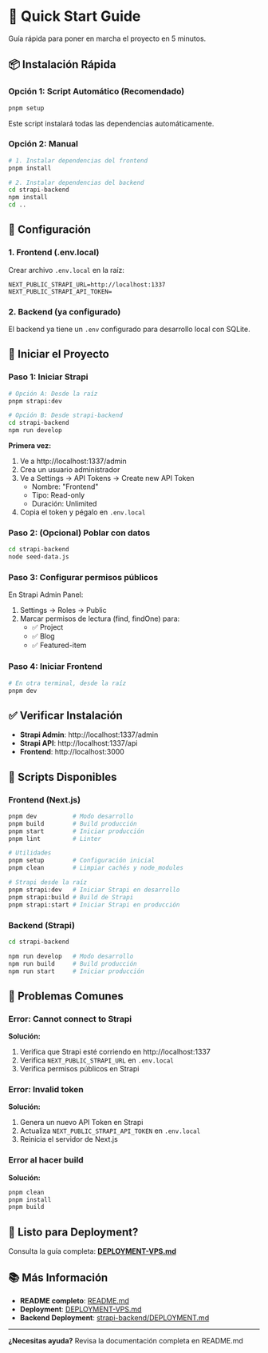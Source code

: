 # 🚀 Quick Start Guide

Guía rápida para poner en marcha el proyecto en 5 minutos.

## 📦 Instalación Rápida

### Opción 1: Script Automático (Recomendado)

```bash
pnpm setup
```

Este script instalará todas las dependencias automáticamente.

### Opción 2: Manual

```bash
# 1. Instalar dependencias del frontend
pnpm install

# 2. Instalar dependencias del backend
cd strapi-backend
npm install
cd ..
```

## 🔐 Configuración

### 1. Frontend (.env.local)

Crear archivo `.env.local` en la raíz:

```env
NEXT_PUBLIC_STRAPI_URL=http://localhost:1337
NEXT_PUBLIC_STRAPI_API_TOKEN=
```

### 2. Backend (ya configurado)

El backend ya tiene un `.env` configurado para desarrollo local con SQLite.

## 🎯 Iniciar el Proyecto

### Paso 1: Iniciar Strapi

```bash
# Opción A: Desde la raíz
pnpm strapi:dev

# Opción B: Desde strapi-backend
cd strapi-backend
npm run develop
```

**Primera vez:**
1. Ve a http://localhost:1337/admin
2. Crea un usuario administrador
3. Ve a Settings → API Tokens → Create new API Token
   - Nombre: "Frontend"
   - Tipo: Read-only
   - Duración: Unlimited
4. Copia el token y pégalo en `.env.local`

### Paso 2: (Opcional) Poblar con datos

```bash
cd strapi-backend
node seed-data.js
```

### Paso 3: Configurar permisos públicos

En Strapi Admin Panel:
1. Settings → Roles → Public
2. Marcar permisos de lectura (find, findOne) para:
   - ✅ Project
   - ✅ Blog
   - ✅ Featured-item

### Paso 4: Iniciar Frontend

```bash
# En otra terminal, desde la raíz
pnpm dev
```

## ✅ Verificar Instalación

- **Strapi Admin**: http://localhost:1337/admin
- **Strapi API**: http://localhost:1337/api
- **Frontend**: http://localhost:3000

## 📝 Scripts Disponibles

### Frontend (Next.js)

```bash
pnpm dev          # Modo desarrollo
pnpm build        # Build producción
pnpm start        # Iniciar producción
pnpm lint         # Linter

# Utilidades
pnpm setup        # Configuración inicial
pnpm clean        # Limpiar cachés y node_modules

# Strapi desde la raíz
pnpm strapi:dev   # Iniciar Strapi en desarrollo
pnpm strapi:build # Build de Strapi
pnpm strapi:start # Iniciar Strapi en producción
```

### Backend (Strapi)

```bash
cd strapi-backend

npm run develop   # Modo desarrollo
npm run build     # Build producción
npm run start     # Iniciar producción
```

## 🐛 Problemas Comunes

### Error: Cannot connect to Strapi

**Solución:**
1. Verifica que Strapi esté corriendo en http://localhost:1337
2. Verifica `NEXT_PUBLIC_STRAPI_URL` en `.env.local`
3. Verifica permisos públicos en Strapi

### Error: Invalid token

**Solución:**
1. Genera un nuevo API Token en Strapi
2. Actualiza `NEXT_PUBLIC_STRAPI_API_TOKEN` en `.env.local`
3. Reinicia el servidor de Next.js

### Error al hacer build

**Solución:**
```bash
pnpm clean
pnpm install
pnpm build
```

## 🚀 Listo para Deployment?

Consulta la guía completa: **[DEPLOYMENT-VPS.md](./DEPLOYMENT-VPS.md)**

## 📚 Más Información

- **README completo**: [README.md](./README.md)
- **Deployment**: [DEPLOYMENT-VPS.md](./DEPLOYMENT-VPS.md)
- **Backend Deployment**: [strapi-backend/DEPLOYMENT.md](./strapi-backend/DEPLOYMENT.md)

---

**¿Necesitas ayuda?** Revisa la documentación completa en README.md

